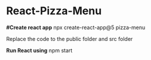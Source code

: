 # React-Pizza-Menu
**#Create react app**
npx create-react-app@5 pizza-menu

Replace the code to the public folder and src folder

**Run React using** npm start

